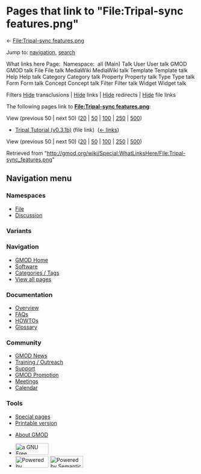 <div id="mw-page-base" class="noprint">

</div>

<div id="mw-head-base" class="noprint">

</div>

<div id="content" class="mw-body" role="main">

<span id="top"></span>

<div id="mw-js-message" style="display:none;">

</div>



# <span dir="auto">Pages that link to "File:Tripal-sync features.png"</span>

<div id="bodyContent">

<div id="contentSub">

← [File:Tripal-sync
features.png](/wiki/File:Tripal-sync_features.png "File:Tripal-sync features.png")

</div>

<div id="jump-to-nav" class="mw-jump">

Jump to: [navigation](#mw-navigation), [search](#p-search)

</div>

<div id="mw-content-text">

What links here Page:  Namespace:  all (Main) Talk User User talk GMOD
GMOD talk File File talk MediaWiki MediaWiki talk Template Template talk
Help Help talk Category Category talk Property Property talk Type Type
talk Form Form talk Concept Concept talk Filter Filter talk Widget
Widget talk

Filters
[Hide](/mediawiki/index.php?title=Special:WhatLinksHere/File:Tripal-sync_features.png&hidetrans=1 "Special:WhatLinksHere/File:Tripal-sync features.png")
transclusions \|
[Hide](/mediawiki/index.php?title=Special:WhatLinksHere/File:Tripal-sync_features.png&hidelinks=1 "Special:WhatLinksHere/File:Tripal-sync features.png")
links \|
[Hide](/mediawiki/index.php?title=Special:WhatLinksHere/File:Tripal-sync_features.png&hideredirs=1 "Special:WhatLinksHere/File:Tripal-sync features.png")
redirects \|
[Hide](/mediawiki/index.php?title=Special:WhatLinksHere/File:Tripal-sync_features.png&hideimages=1 "Special:WhatLinksHere/File:Tripal-sync features.png")
file links

The following pages link to **[File:Tripal-sync
features.png](/wiki/File:Tripal-sync_features.png "File:Tripal-sync features.png")**:

View (previous 50 \| next 50)
([20](/mediawiki/index.php?title=Special:WhatLinksHere/File:Tripal-sync_features.png&limit=20 "Special:WhatLinksHere/File:Tripal-sync features.png")
\|
[50](/mediawiki/index.php?title=Special:WhatLinksHere/File:Tripal-sync_features.png&limit=50 "Special:WhatLinksHere/File:Tripal-sync features.png")
\|
[100](/mediawiki/index.php?title=Special:WhatLinksHere/File:Tripal-sync_features.png&limit=100 "Special:WhatLinksHere/File:Tripal-sync features.png")
\|
[250](/mediawiki/index.php?title=Special:WhatLinksHere/File:Tripal-sync_features.png&limit=250 "Special:WhatLinksHere/File:Tripal-sync features.png")
\|
[500](/mediawiki/index.php?title=Special:WhatLinksHere/File:Tripal-sync_features.png&limit=500 "Special:WhatLinksHere/File:Tripal-sync features.png"))

- [Tripal Tutorial
  (v0.3.1b)](/wiki/Tripal_Tutorial_(v0.3.1b) "Tripal Tutorial (v0.3.1b)")
  (file link) ‎ <span class="mw-whatlinkshere-tools">([←
  links](/mediawiki/index.php?title=Special:WhatLinksHere&target=Tripal+Tutorial+%28v0.3.1b%29 "Special:WhatLinksHere"))</span>

View (previous 50 \| next 50)
([20](/mediawiki/index.php?title=Special:WhatLinksHere/File:Tripal-sync_features.png&limit=20 "Special:WhatLinksHere/File:Tripal-sync features.png")
\|
[50](/mediawiki/index.php?title=Special:WhatLinksHere/File:Tripal-sync_features.png&limit=50 "Special:WhatLinksHere/File:Tripal-sync features.png")
\|
[100](/mediawiki/index.php?title=Special:WhatLinksHere/File:Tripal-sync_features.png&limit=100 "Special:WhatLinksHere/File:Tripal-sync features.png")
\|
[250](/mediawiki/index.php?title=Special:WhatLinksHere/File:Tripal-sync_features.png&limit=250 "Special:WhatLinksHere/File:Tripal-sync features.png")
\|
[500](/mediawiki/index.php?title=Special:WhatLinksHere/File:Tripal-sync_features.png&limit=500 "Special:WhatLinksHere/File:Tripal-sync features.png"))

</div>

<div class="printfooter">

Retrieved from
"<http://gmod.org/wiki/Special:WhatLinksHere/File:Tripal-sync_features.png>"

</div>

<div id="catlinks" class="catlinks catlinks-allhidden">

</div>

<div class="visualClear">

</div>

</div>

</div>

<div id="mw-navigation">

## Navigation menu

<div id="mw-head">



<div id="left-navigation">

<div id="p-namespaces" class="vectorTabs" role="navigation"
aria-labelledby="p-namespaces-label">

### Namespaces

- <span id="ca-nstab-image"><a href="/wiki/File:Tripal-sync_features.png" accesskey="c"
  title="View the file page [c]">File</a></span>
- <span id="ca-talk"><a
  href="/mediawiki/index.php?title=File_talk:Tripal-sync_features.png&amp;action=edit&amp;redlink=1"
  accesskey="t"
  title="Discussion about the content page [t]">Discussion</a></span>

</div>

<div id="p-variants" class="vectorMenu emptyPortlet" role="navigation"
aria-labelledby="p-variants-label">

### 

### Variants[](#)

<div class="menu">

</div>

</div>

</div>

<div id="right-navigation">





</div>



</div>

</div>

</div>

<div id="mw-panel">

<div id="p-logo" role="banner">

<a href="/wiki/Main_Page"
style="background-image: url(http://gmod.org/images/GMOD-cogs.png);"
title="Visit the main page"></a>

</div>

<div id="p-Navigation" class="portal" role="navigation"
aria-labelledby="p-Navigation-label">

### Navigation

<div class="body">

- <span id="n-GMOD-Home">[GMOD Home](/wiki/Main_Page)</span>
- <span id="n-Software">[Software](/wiki/GMOD_Components)</span>
- <span id="n-Categories-.2F-Tags">[Categories /
  Tags](/wiki/Categories)</span>
- <span id="n-View-all-pages">[View all
  pages](/wiki/Special:AllPages)</span>

</div>

</div>

<div id="p-Documentation" class="portal" role="navigation"
aria-labelledby="p-Documentation-label">

### Documentation

<div class="body">

- <span id="n-Overview">[Overview](/wiki/Overview)</span>
- <span id="n-FAQs">[FAQs](/wiki/Category:FAQ)</span>
- <span id="n-HOWTOs">[HOWTOs](/wiki/Category:HOWTO)</span>
- <span id="n-Glossary">[Glossary](/wiki/Glossary)</span>

</div>

</div>

<div id="p-Community" class="portal" role="navigation"
aria-labelledby="p-Community-label">

### Community

<div class="body">

- <span id="n-GMOD-News">[GMOD News](/wiki/GMOD_News)</span>
- <span id="n-Training-.2F-Outreach">[Training /
  Outreach](/wiki/Training_and_Outreach)</span>
- <span id="n-Support">[Support](/wiki/Support)</span>
- <span id="n-GMOD-Promotion">[GMOD
  Promotion](/wiki/GMOD_Promotion)</span>
- <span id="n-Meetings">[Meetings](/wiki/Meetings)</span>
- <span id="n-Calendar">[Calendar](/wiki/Calendar)</span>

</div>

</div>

<div id="p-tb" class="portal" role="navigation"
aria-labelledby="p-tb-label">

### Tools

<div class="body">

- <span id="t-specialpages"><a href="/wiki/Special:SpecialPages" accesskey="q"
  title="A list of all special pages [q]">Special pages</a></span>
- <span id="t-print"><a
  href="/mediawiki/index.php?title=Special:WhatLinksHere/File:Tripal-sync_features.png&amp;printable=yes"
  rel="alternate" accesskey="p"
  title="Printable version of this page [p]">Printable version</a></span>

</div>

</div>

</div>

</div>

<div id="footer" role="contentinfo">

- <span id="footer-places-about">[About
  GMOD](/wiki/GMOD:About "GMOD:About")</span>

<!-- -->

- <span id="footer-copyrightico">[<img src="http://www.gnu.org/graphics/gfdl-logo-small.png" width="88"
  height="31" alt="a GNU Free Documentation License" />](http://www.gnu.org/licenses/fdl-1.3.html)</span>
- <span id="footer-poweredbyico">[<img src="/mediawiki/skins/common/images/poweredby_mediawiki_88x31.png"
  width="88" height="31" alt="Powered by MediaWiki" />](//www.mediawiki.org/)
  [<img
  src="/mediawiki/extensions/SemanticMediaWiki/includes/../resources/images/smw_button.png"
  width="88" height="31" alt="Powered by Semantic MediaWiki" />](https://www.semantic-mediawiki.org/wiki/Semantic_MediaWiki)</span>

<div style="clear:both">

</div>

</div>
